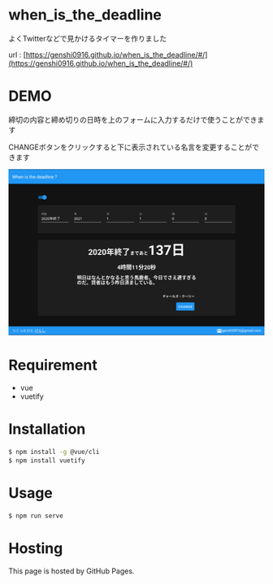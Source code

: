 # when_is_the_deadline
 
よくTwitterなどで見かけるタイマーを作りました

url : [https://genshi0916.github.io/when_is_the_deadline/#/](https://genshi0916.github.io/when_is_the_deadline/#/)
 
# DEMO
 
締切の内容と締め切りの日時を上のフォームに入力するだけで使うことができます
 
CHANGEボタンをクリックすると下に表示されている名言を変更することができます

![](demo.png "demo")
 
# Requirement
 
* vue
* vuetify
 
# Installation
 

 
```bash
$ npm install -g @vue/cli
$ npm install vuetify
```
 
# Usage

```bash
$ npm run serve
```
# Hosting

This page is hosted by GitHub Pages.
